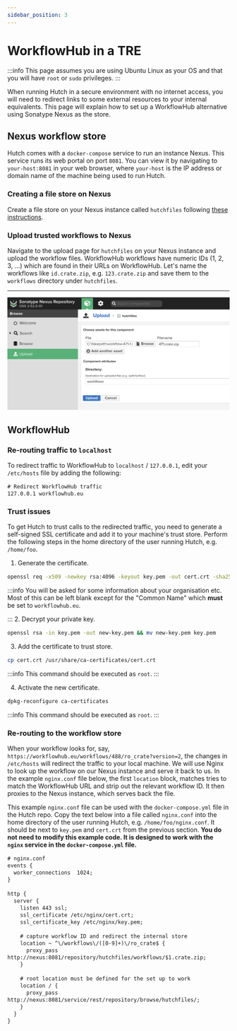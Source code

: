 ```yaml
---
sidebar_position: 3
---
```


# WorkflowHub in a TRE

:::info
This page assumes you are using Ubuntu Linux as your OS and that you will have `root` or `sudo` privileges.
:::

When running Hutch in a secure environment with no internet access, you will need to redirect links to some external resources to your internal equivalents. This page will explain how to set up a WorkflowHub alternative using Sonatype Nexus as the store.

## Nexus workflow store

Hutch comes with a `docker-compose` service to run an instance Nexus. This service runs its web portal on port `8081`. You can view it by navigating to `your-host:8081` in your web browser, where `your-host` is the IP address or domain name of the machine being used to run Hutch.

### Creating a file store on Nexus

Create a file store on your Nexus instance called `hutchfiles` following [these instructions](/hutch/docs/devs/external-systems/nexus/file-store).

### Upload trusted workflows to Nexus

Navigate to the upload page for `hutchfiles` on your Nexus instance and upload the workflow files. WorkflowHub workflows have numeric IDs (1, 2, 3, ...) which are found in their URLs on WorkflowHub. Let's name the workflows like `id.crate.zip`, e.g. `123.crate.zip` and save them to the `workflows` directory under `hutchfiles`.

---

![](/images/upload-workflows.png)

## WorkflowHub

### Re-routing traffic to `localhost`
To redirect traffic to WorkflowHub to `localhost` / `127.0.0.1`, edit your `/etc/hosts` file by adding the following:

```
# Redirect WorkflowHub traffic
127.0.0.1 workflowhub.eu
```

### Trust issues
To get Hutch to trust calls to the redirected traffic, you need to generate a self-signed SSL certificate and add it to your machine's trust store. Perform the following steps in the home directory of the user running Hutch, e.g. `/home/foo`.

1. Generate the certificate.

```bash
openssl req -x509 -newkey rsa:4096 -keyout key.pem -out cert.crt -sha256 -days 365
```
:::info
You will be asked for some information about your organisation etc. Most of this can be left blank except for the "Common Name" which **must** be set to `workflowhub.eu`.

:::
2. Decrypt your private key.

```bash
openssl rsa -in key.pem -out new-key.pem && mv new-key.pem key.pem 
```

3. Add the certificate to trust store.

```bash
cp cert.crt /usr/share/ca-certificates/cert.crt
```
:::info
This command should be executed as `root`.
:::

4. Activate the new certificate.

```bash
dpkg-reconfigure ca-certificates
```
:::info
This command should be executed as `root`.
:::

### Re-routing to the workflow store
When your workflow looks for, say, `https://workflowhub.eu/workflows/488/ro_crate?version=2`, the changes in `/etc/hosts` will redirect the traffic to your local machine. We will use Nginx to look up the workflow on our Nexus instance and serve it back to us. In the example `nginx.conf` file below, the first `location` block, matches tries to match the WorkflowHub URL and strip out the relevant workflow ID. It then proxies to the Nexus instance, which serves back the file.

This example `nginx.conf` file can be used with the `docker-compose.yml` file in the Hutch repo. Copy the text below into a file called `nginx.conf` into the home directory of the user running Hutch, e.g. `/home/foo/nginx.conf`. It should be next to `key.pem` and `cert.crt` from the previous section. **You do not need to modify this example code. It is designed to work with the `nginx` service in the `docker-compose.yml` file.**

```
# nginx.conf
events {
  worker_connections  1024;
}

http {
  server {
    listen 443 ssl;
    ssl_certificate /etc/nginx/cert.crt;
    ssl_certificate_key /etc/nginx/key.pem;

    # capture workflow ID and redirect the internal store
    location ~ ^\/workflows\/([0-9]+)\/ro_crate$ {
      proxy_pass http://nexus:8081/repository/hutchfiles/workflows/$1.crate.zip;
    }

    # root location must be defined for the set up to work
    location / {
      proxy_pass http://nexus:8081/service/rest/repository/browse/hutchfiles/;
    }
  }
}
```
